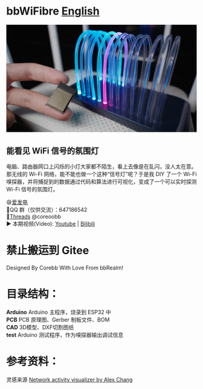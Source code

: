 # bbWiFibre [English](https://github.com/RealCorebb/bbWiFiBre/blob/main/README_EN.md "English")

![image](https://github.com/RealCorebb/bbWiFiBre/blob/main/IMG/bbWiFibre.jpg?raw=true)

## 能看见 WiFi 信号的氛围灯

电脑、路由器网口上闪烁的小灯大家都不陌生，看上去像是在乱闪，没人太在意。那无线的 Wi-Fi 网络，能不能也做一个这种“信号灯”呢？于是我 DIY 了一个 Wi-Fi 嗅探器，并将捕捉到的数据通过代码和算法进行可视化，变成了一个可以实时探测 Wi-Fi 信号的氛围灯。

😄[爱发电](https://afdian.com/a/kuruibb "爱发电")   
🐧QQ 群（仅供交流）：647186542  
🧵[Threads](https://www.threads.net/@coreoobb "@coreoobb") @coreoobb  
▶️ 本期视频(Video): [Youtube](https://youtu.be/Or8UPq3nDdc "Youtube") | [ Bilibili](https://www.bilibili.com/video/BV1r6PceuEDK " Bilibili")

# 禁止搬运到 Gitee

Designed By Corebb With Love From bbRealm!

# 目录结构：

**Arduino** Arduino 主程序，烧录到 ESP32 中  
**PCB** PCB 原理图、Gerber 制板文件、BOM  
**CAD** 3D模型、DXF切割图纸  
**test** Arduino 测试程序，作为嗅探器输出调试信息  

# 参考资料：

灵感来源 
[Network activity visualizer by Alex Chang](https://www.hackster.io/alex_chang/network-activity-visualizer-e86cec)
